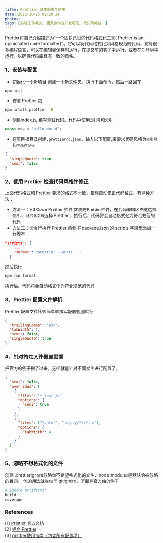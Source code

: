 ```yaml
---
title: Prettier 基本配置与使用
date: 2022-10-25 09:29:24
photos: 
tags: [前端工作手册, 团队协作及开发规范, 代码风格统一]
---
```

Prettier将自己介绍描述为“一个固执己见的代码格式化工具( Prettier is an opinionated code formatter)”。它可以将代码格式化为风格规范的代码，支持很多编程语言，可以在编辑器保存时运行，在提交前的钩子中运行，或者在CI环境中运行，以确保代码库具有一致的风格。

<!--more-->  
### 1、安装与配置
* 初始化一个新项目
创建一个新文件夹，执行下面命令，然后一路回车
```bash
npm init
```
* 安装 Prettier 包
```bash
npm intall prettier -D
```
* 创建index.js, 编写测试代码。代码中使用`双引号`和`分号`
```javascript
const msg = "hello world";
```
* 在项目根目录创建`.prettierrc.json`，输入以下配置,来要求代码风格为`单引号`和`不允许分号`
```json
{
  "singleQuote": true,
  "semi": false
}

```
  
### 2、使用 Prettier 检查代码风格并修正

上面代码格式和 Prettier 要求的格式不一致，要想自动修正代码格式，有两种方法：  

* 方法一：VS Code Prettier 插件
安装完Prettier插件，在代码编辑区右键选择`使用...格式化文档`选择 Prettier ，执行后，代码将会自动格式化为符合规范的代码
* 方法二：命令行执行 Prettier 命令
在package.json 的 scripts 字段里添加一行脚本
```json
"scripts": {
    ...
    "format": "prettier --write . "
  }
```
然后执行
```bash
npm run format
```
执行后，代码将会自动格式化为符合规范的代码


### 3、Prettier 配置文件解析  

Prettier 配置文件比较简单直接写[配置规则]()就行
```json
{
  "trailingComma": "es5",
  "tabWidth": 4,
  "semi": false,
  "singleQuote": true
}
```

### 4、针对特定文件覆盖配置
把官方的例子搬了过来。这样就能针对不同文件进行配置了。
```json
{
  "semi": false,
  "overrides": [
    {
      "files": "*.test.js",
      "options": {
        "semi": true
      }
    },
    {
      "files": ["*.html", "legacy/**/*.js"],
      "options": {
        "tabWidth": 4
      }
    }
  ]
}
```
### 5、忽略不想格式化的文件
创建 .prettierignore忽略你不希望格式化的文件，node_modules是默认会被忽略的目录。
他的用法就类似于.gitignore，下面是官方给的例子
```bash
# Ignore artifacts:
build
coverage
```

### References  

[1] [Prettier 官方文档](https://prettier.io/)  
[2] [掘金 Prettier](https://juejin.cn/post/6844903502901166087)  
[3] [prettier使用指南（包含所有配置项）](http://events.jianshu.io/p/18999f6e1668)





